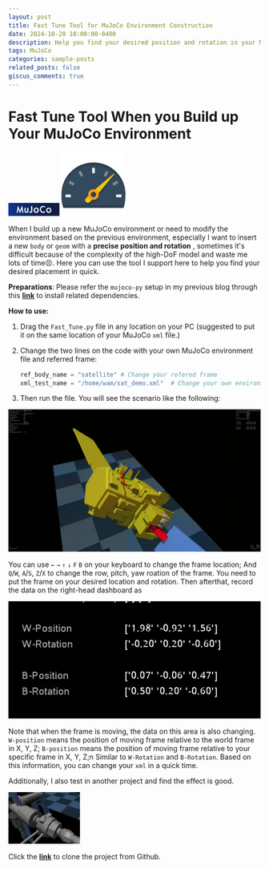 ```yaml
---
layout: post
title: Fast Tune Tool for MuJoCo Environment Construction
date: 2024-10-20 10:00:00-0400
description: Help you find your desired position and rotation in your MuJoCo in quick manually.
tags: MuJoCo
categories: sample-posts
related_posts: false
giscus_comments: true
---
```


# **Fast Tune Tool When you Build up Your MuJoCo Environment**

<img src="https://github.com/JackTony123/picx-images-hosting/raw/master/mujoco.67xg5uq8bg.webp" style="zoom: 10%;" /> <img src="https://github.com/JackTony123/picx-images-hosting/raw/master/dash.2dooz9lgw8.webp" style="zoom: 25%;" />

When I build up a new MuJoCo environment or need to modify the environment based on the previous environment, especially I want to insert a new `body` or `geom` with a **precise position and rotation** , sometimes it's difficult because of the complexity of the high-DoF model and waste me lots of time:persevere:. Here you can use the tool I support here to help you find your desired placement in quick.

**Preparations**: Please refer the `mujoco-py` setup in my previous blog through this **[link](https://longsengao.com/blog/2024/MuJoCo/)** to install related dependencies.

**How to use:**

1. Drag the `Fast_Tune.py` file in any location on your PC (suggested to put it on the same location of your MuJoCo `xml` file.)

2. Change the two lines on the code  with your own MuJoCo environment file and referred frame:

   ```python
   ref_body_name = "satellite" # Change your refered frame
   xml_test_name = "/home/wam/sat_demo.xml"  # Change your own environment file location 
   ```

3. Then run the file. You will see the scenario like the following:

<img src="https://github.com/JackTony123/picx-images-hosting/raw/master/tune-(1).8ad96bjcyw.gif" style="zoom:50%;" />

You can use  `←` `→` `↑` `↓` `F` `B`  on your keyboard to change the frame location; And `Q`/`W`, `A`/`S`, `Z`/`X` to change the row, pitch, yaw roation of the frame. You need to put the frame on your desired location and rotation. Then afterthat, record the data on the right-head dashboard as 

![](https://github.com/JackTony123/picx-images-hosting/raw/master/dash_data.3uuu12gwor.webp)



Note that when the frame is moving, the data on this area is also changing. `W-position` means the position of moving frame relative to the world frame in X, Y, Z; `B-position` means the position of moving frame relative to your specific frame in X, Y, Z;n Similar to  `W-Rotation` and `B-Rotation`. Based on this information, you can change your `xml` in a quick time.



Additionally, I also test in another project and find the effect is good.

<img src="https://github.com/JackTony123/picx-images-hosting/raw/master/pos_4.4g4hne1aiw.webp" style="zoom:14%;" />

Click the [**link**](https://github.com/gaolongsen/Fast_Tune_Tool_for_MuJoCo.git) to clone the project from Github. 
